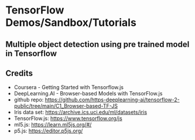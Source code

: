 # TensorFlow Demos/Sandbox/Tutorials

## Multiple object detection using pre trained model in Tensorflow

## Credits
- Coursera - Getting Started with Tensorflow.js
- DeepLearning.AI - Browser-based Models with TensorFlow.js
- github repo: https://github.com/https-deeplearning-ai/tensorflow-2-public/tree/main/C1_Browser-based-TF-JS
- Iris data set: https://archive.ics.uci.edu/ml/datasets/iris
- TensorFlow.js: https://www.tensorflow.org/js
- ml5.js: https://learn.ml5js.org/#/
- p5.js: https://editor.p5js.org/
